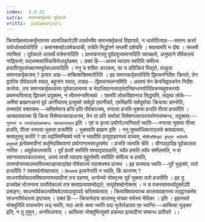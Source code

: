 ```yaml
---
index:  3.4.21
sutra:  समानकर्तृकयोः पूर्वकाले
vritti:  padamanjari
---
```


क्रियापेक्षत्वात्कर्तृभावस्य धात्वधिकारेऽपि तदर्थस्यैव समानर्क्तृकत्वं विज्ञायते, न धातोरित्याह---समानः कर्त्ता ययोर्धात्वर्थयोरिति । कमानशब्दोऽयमेकवाची, तत्रेति निर्द्धारणे सप्तमीं दर्शयति । षष्ठ्यामपि न दोषः । सप्तमी त्वाश्रिता । पूर्वकाले धात्वर्थे वर्तमानादिति । प्राभाकरास्तु पूर्वप्रयुज्यमानादिति व्याचक्षते, अनुष्ठाने पौर्वकाल्यं नाद्रियन्ते; तद्भाष्यवार्त्तिकविरोधादुपेक्ष्यम् । उक्तं हि---आस्यं व्यादाय स्वपिति संमील्य हसतीत्युपसंख्यानमपूर्वकालत्वादिति । ननु च शक्तिः कारकम्, सा च प्रतिक्रियं भिद्यते, तत्कुतः समानकर्तृकत्वम् ? इत्यत आह---शक्तिशक्तिमतोरिति । इह समानकर्तृकयोरिति द्विवचननिर्देशः क्रियते, तेन द्वयोरेव पौर्वकाल्ये स्यात्, बहूनांन स्यात्, तत्राह---द्विवचनमतन्त्रमिति । अवश्यं येन केनचिद्ववचनेन निर्देशः कर्त्तव्यः, तत्र समानकर्तृकत्वस्य पूर्वकालत्वस्य च भेदाधिष्ठानत्वाद्भेदनिबन्धनयोर्व्दिवचनबहुवचनयोः प्रथमभावित्वाद् द्विवचनं प्रयुक्तम्, न त्वैतत्तन्त्रमित्यर्थः । एवमपि लोकविज्ञानान्न सिद्ध्यति, तद्यथा लोके---अमीषां ब्राह्मणआनां पूर्व आनीयताम् इत्युक्ते सर्वपूर्व एवानीयते, एवमिहापि सर्वपूर्वायाः क्रियायाः प्राप्नोति, तस्मादेवं वक्तव्यम्---सर्वेषामेवात्र व्रजि प्रति पौर्वकाल्यम्, स्नात्वा व्रजति भुक्त्वा व्रजति पीत्वा व्रजतीति । आख्यातवाच्या हि क्रिया विशेष्यत्कात्प्रधानम्, तेन तां प्रति सर्वासां विशेषणत्वात्परस्परेणासम्बन्धः, तदुक्तम्---`गुणानां च परार्थत्वादसम्बन्धः समत्वात्स्यात्` इति । एवं च कृत्वा प्रयोगोऽप्यनियतो भवति---स्नात्वा भुक्त्वा पीत्वा व्रजति, पीत्वा स्नात्वा भुक्त्वा व्रजतीति ।
भुक्तवति ब्राह्मण इति । ननु तुमर्थाधिकाराद्भावे क्त्वाप्रत्ययः, क्तवतुस्तु कर्तरि ? एवं तर्ह्यस्मिन्विषये भावे न भवतीति प्रत्युदाहरणत्वं वाच्यम्, `श्रीशैलशिखरं दृष्ट्वा सर्वपापैः प्रमुच्यते` इत्येवमादीनां कर्तृभेदविषयाणां प्रयोगाणामसाधुत्वमेव । व्रजति जल्पति चेति । यौगपद्यादिह पूर्वकालता नास्ति । अपूर्वकालत्वादि । पूर्वं ह्यसौ स्वपिति पश्चाद्व्याददाति, यदैव हसति तदैव संमीलयति, न वा स्वप्नस्यापरकालत्वात्, अस्यं त्वसौ व्यादाय मुहूर्त्तमपि स्वपिति संमील्य च हसति, ततश्चोत्तरकालभाविस्त्वापहासाद्यपेक्षं पौर्वकाल्यं तदाश्रयश्च प्रत्ययः । इह कस्मान्न भवति---पूर्वं भुङ्क्ते, ततो व्रजतीति ? स्वशब्देनोक्तत्वात् । `विभाषाग्रे` इत्यनेनापि न भवति, किं कारणम् ? साधनपौर्वाकाल्यविषयाणामग्र्यादीनां तत्र ग्रहणम्, अन्येभ्यो भोक्तृभ्यः पूर्वं भुक्त्वा ततो व्रजतीति । इह तु व्रज्यपेक्षं भोजनस्य यत्पौर्वकाल्यं तत्र क्त्वाप्रत्ययश्चोद्यते, तत्पूर्वशब्देनोक्तम् । न च वचनसामर्थ्यादुक्तेऽपि प्रसङ्गः; साधनपौर्वकाल्यविषयेऽग्र्यादावुपपदे चरिताथेत्वात् । क्रियाविषयत्वाच्च कालव्यवहारस्य तद्द्वारकमेव साधनपौर्वकाल्यं द्रष्टव्यम् । उक्तं हि---
क्रियाभेदाय कालस्तु संख्या सर्वस्य भेदिका । इति ।
इहास्यते भोक्तुमिति वासरूपेण लड् भवति, यदा आसेः क्त्वा भवति तदा भुजेर्लडादय एव भवन्ति---आसित्वा भुङ्क्त इति, न तु तुमुन् ; अनभिधानात् । आसित्वा भोक्तुमित्युक्ते प्रक्रमत इत्यादीनां सम्बन्धः प्रतीयते ।।
